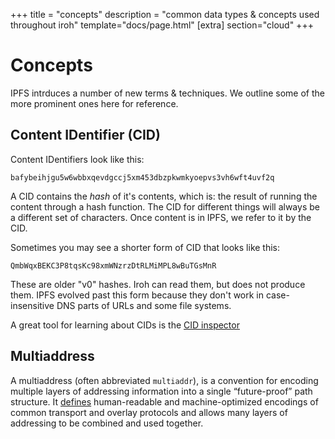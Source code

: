 +++
title = "concepts"
description = "common data types & concepts used throughout iroh"
template="docs/page.html"
[extra]
section="cloud"
+++

# Concepts
IPFS intrduces a number of new terms & techniques. We outline some of the more prominent ones here for reference.

## Content IDentifier (CID)
Content IDentifiers look like this:

```
bafybeihjgu5w6wbbxqevdgccj5xm453dbzpkwmkyoepvs3vh6wft4uvf2q
```

A CID contains the _hash_ of it's contents, which is: the result of running the content through a hash function. The CID for different things will always be a different set of characters. Once content is in IPFS, we refer to it by the CID.

Sometimes you may see a shorter form of CID that looks like this:

```
QmbWqxBEKC3P8tqsKc98xmWNzrzDtRLMiMPL8wBuTGsMnR
```

These are older "v0" hashes. Iroh can read them, but does not produce them. IPFS evolved past this form because they don't work in case-insensitive DNS parts of URLs and some file systems.

A great tool for learning about CIDs is the [CID inspector](https://cid.ipfs.tech)

## Multiaddress
A multiaddress (often abbreviated `multiaddr`), is a convention for encoding multiple layers of addressing information into a single “future-proof” path structure. It [defines](https://github.com/multiformats/multiaddr) human-readable and machine-optimized encodings of common transport and overlay protocols and allows many layers of addressing to be combined and used together.

<!-- ## Autonat
A technique for traversing across Network Address Translation (NAT) layers in a peer-2-peer context. -->
